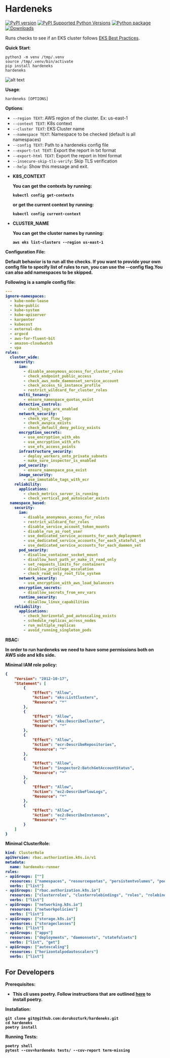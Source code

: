 # Hardeneks

[![PyPI version](https://badge.fury.io/py/hardeneks.svg)](https://badge.fury.io/py/hardeneks)
[![PyPI Supported Python Versions](https://img.shields.io/pypi/pyversions/hardeneks.svg)](https://pypi.python.org/pypi/hardeneks/)
[![Python package](https://github.com/aws-samples/hardeneks/actions/workflows/ci.yaml/badge.svg)](https://github.com/aws-samples/hardeneks/actions/workflows/ci.yaml)
[![Downloads](https://pepy.tech/badge/hardeneks)](https://pepy.tech/project/hardeneks)


Runs checks to see if an EKS cluster follows [EKS Best Practices](https://aws.github.io/aws-eks-best-practices/).

**Quick Start**:

```
python3 -m venv /tmp/.venv
source /tmp/.venv/bin/activate
pip install hardeneks
hardeneks
```

![alt text](https://raw.githubusercontent.com/aws-samples/hardeneks/main/docs/hardeneks.gif)

**Usage**:

```console
hardeneks [OPTIONS]
```

**Options**:

* `--region TEXT`: AWS region of the cluster. Ex: us-east-1
* `--context TEXT`: K8s context
* `--cluster TEXT`: EKS Cluster name
* `--namespace TEXT`: Namespace to be checked (default is all namespaces)
* `--config TEXT`: Path to a hardeneks config file
* `--export-txt TEXT`: Export the report in txt format
* `--export-html TEXT`: Export the report in html format
* `--insecure-skip-tls-verify`: Skip TLS verification
* `--help`: Show this message and exit.


- <b>K8S_CONTEXT<b> 
  
    You can get the contexts by running:
    ```
    kubectl config get-contexts
    ```
    or get the current context by running:
    ```
    kubectl config current-context
    ```

- <b>CLUSTER_NAME<b>
  
    You can get the cluster names by running:
    ```
    aws eks list-clusters --region us-east-1
    ```
  
**Configuration File**:

Default behavior is to run all the checks. If you want to provide your own config file to specify list of rules to run, you can use the --config flag.You can also add namespaces to be skipped. 

Following is a sample config file:

```yaml
---
ignore-namespaces:
  - kube-node-lease
  - kube-public
  - kube-system
  - kube-apiserver
  - karpenter
  - kubecost
  - external-dns
  - argocd
  - aws-for-fluent-bit
  - amazon-cloudwatch
  - vpa
rules: 
  cluster_wide:
    security:
      iam:
        - disable_anonymous_access_for_cluster_roles
        - check_endpoint_public_access
        - check_aws_node_daemonset_service_account
        - check_access_to_instance_profile
        - restrict_wildcard_for_cluster_roles
      multi_tenancy:
        - ensure_namespace_quotas_exist
      detective_controls:
        - check_logs_are_enabled
      network_security:
        - check_vpc_flow_logs
        - check_awspca_exists
        - check_default_deny_policy_exists
      encryption_secrets:
        - use_encryption_with_ebs
        - use_encryption_with_efs
        - use_efs_access_points
      infrastructure_security:
        - deploy_workers_onto_private_subnets
        - make_sure_inspector_is_enabled
      pod_security:
        - ensure_namespace_psa_exist
      image_security:
        - use_immutable_tags_with_ecr
    reliability:
      applications:
        - check_metrics_server_is_running
        - check_vertical_pod_autoscaler_exists
  namespace_based:
    security: 
      iam:
        - disable_anonymous_access_for_roles
        - restrict_wildcard_for_roles
        - disable_service_account_token_mounts
        - disable_run_as_root_user
        - use_dedicated_service_accounts_for_each_deployment
        - use_dedicated_service_accounts_for_each_stateful_set
        - use_dedicated_service_accounts_for_each_daemon_set
      pod_security:
        - disallow_container_socket_mount
        - disallow_host_path_or_make_it_read_only
        - set_requests_limits_for_containers
        - disallow_privilege_escalation
        - check_read_only_root_file_system
      network_security:
        - use_encryption_with_aws_load_balancers
      encryption_secrets:
        - disallow_secrets_from_env_vars    
      runtime_security:
        - disallow_linux_capabilities
    reliability:
      applications:
        - check_horizontal_pod_autoscaling_exists
        - schedule_replicas_across_nodes
        - run_multiple_replicas
        - avoid_running_singleton_pods
```

**RBAC**:
 
In order to run hardeneks we need to have some permissions both on AWS side and k8s side.

Minimal IAM role policy:

```json
{
    "Version": "2012-10-17",
    "Statement": [
        {
            "Effect": "Allow",
            "Action": "eks:ListClusters",
            "Resource": "*"
        },
        {
            "Effect": "Allow",
            "Action": "eks:DescribeCluster",
            "Resource": "*"
        },
        {
            "Effect": "Allow",
            "Action": "ecr:DescribeRepositories",
            "Resource": "*"
        },
        {
            "Effect": "Allow",
            "Action": "inspector2:BatchGetAccountStatus",
            "Resource": "*"
        },
        {
            "Effect": "Allow",
            "Action": "ec2:DescribeFlowLogs",
            "Resource": "*"
        },
        {
            "Effect": "Allow",
            "Action": "ec2:DescribeInstances",
            "Resource": "*"
        }
    ]
}
```

Minimal ClusterRole:

```yaml
kind: ClusterRole
apiVersion: rbac.authorization.k8s.io/v1
metadata:
  name: hardeneks-runner
rules:
- apiGroups: [""]
  resources: ["namespaces", "resourcequotas", "persistentvolumes", "pods", "services"]
  verbs: ["list"]
- apiGroups: ["rbac.authorization.k8s.io"]
  resources: ["clusterroles", "clusterrolebindings", "roles", "rolebindings"]
  verbs: ["list"]
- apiGroups: ["networking.k8s.io"]
  resources: ["networkpolicies"]
  verbs: ["list"]
- apiGroups: ["storage.k8s.io"]
  resources: ["storageclasses"]
  verbs: ["list"]
- apiGroups: ["apps"]
  resources: ["deployments", "daemonsets", "statefulsets"]
  verbs: ["list", "get"]
- apiGroups: ["autoscaling"]
  resources: ["horizontalpodautoscalers"]
  verbs: ["list"]
```

## For Developers

**Prerequisites**:

* This cli uses poetry. Follow instructions that are outlined [here](https://python-poetry.org/docs/) to install poetry.


**Installation**:

```console
git clone git@github.com:dorukozturk/hardeneks.git
cd hardeneks
poetry install
```

**Running Tests**:

```console
poetry shell
pytest --cov=hardeneks tests/ --cov-report term-missing
```
